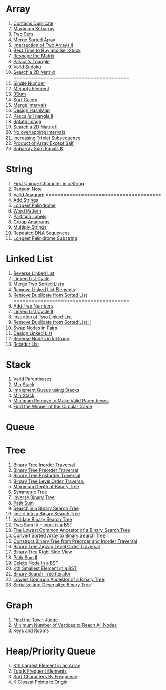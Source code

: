 Array
=======================================
1. [Contains Duplicate](https://leetcode.com/problems/contains-duplicate/)
2. [Maximum Subarray](https://leetcode.com/problems/maximum-subarray/)
3. [Two Sum](https://leetcode.com/problems/two-sum/)
4. [Merge Sorted Array](https://leetcode.com/problems/merge-sorted-array/)
5. [Intersection of Two Arrays II](https://leetcode.com/problems/intersection-of-two-arrays-ii/)
6. [Best Time to Buy and Sell Stock](https://leetcode.com/problems/best-time-to-buy-and-sell-stock/)
7. [Reshape the Matrix](https://leetcode.com/problems/reshape-the-matrix/)
8. [Pascal's Triangle](https://leetcode.com/problems/pascals-triangle/)
9. [Valid Sudoku](https://leetcode.com/problems/valid-sudoku/)
10. [Search a 2D Matrix)](https://leetcode.com/problems/search-a-2d-matrix/)
=======================================
11. [Single Number](https://leetcode.com/problems/single-number/)
12. [Majority Element](https://leetcode.com/problems/majority-element/)
13. [3Sum](https://leetcode.com/problems/3sum/)
14. [Sort Colors](https://leetcode.com/problems/sort-colors/)
15. [Merge Intervals](https://leetcode.com/problems/merge-intervals/)
16. [Design HashMap](https://leetcode.com/problems/design-hashmap/)
17. [Pascal's Triangle II](https://leetcode.com/problems/pascals-triangle-ii/)
18. [Rotate Image](https://leetcode.com/problems/rotate-image/)
19. [Search a 2D Matrix II](https://leetcode.com/problems/search-a-2d-matrix-ii/)
20. [No overlapping Intervals](https://leetcode.com/problems/non-overlapping-intervals/)
21. [Increasing Triplet Subsequence](https://leetcode.com/problems/increasing-triplet-subsequence/)
22. [Product of Array Except Self](https://leetcode.com/problems/product-of-array-except-self/)
23. [Subarray Sum Equals K](https://leetcode.com/problems/subarray-sum-equals-k/)

String
=======================================
1. [First Unique Character in a String](https://leetcode.com/problems/first-unique-character-in-a-string/)
2. [Ransom Note](https://leetcode.com/problems/ransom-note/)
3. [Valid Anagram](https://leetcode.com/problems/valid-anagram/)
=======================================
4. [Add Strings](https://leetcode.com/problems/add-strings/)
5. [Longest Palindrome](https://leetcode.com/problems/longest-palindrome/)
6. [Word Pattern](https://leetcode.com/problems/word-pattern/)
7. [Partition Labels](https://leetcode.com/problems/partition-labels/)
8. [Group Anagrams](https://leetcode.com/problems/group-anagrams/)
9. [Multiply Strings](https://leetcode.com/problems/multiply-strings/)
10. [Repeated DNA Sequences](https://leetcode.com/problems/repeated-dna-sequences/)
11. [Longest Palindrome Substring](https://leetcode.com/problems/longest-palindromic-substring/)

Linked List
===========
1. [Reverse Linked List](https://leetcode.com/problems/reverse-linked-list/)
2. [Linked List Cycle](https://leetcode.com/problems/linked-list-cycle/)
3. [Merge Two Sorted Lists](https://leetcode.com/problems/merge-two-sorted-lists/)
4. [Remove Linked List Elements](https://leetcode.com/problems/remove-linked-list-elements/)
5. [Remove Duplicate from Sorted List](https://leetcode.com/problems/remove-duplicates-from-sorted-list/)
=======================================
6. [Add Two Numbers](https://leetcode.com/problems/add-two-numbers/)
7. [Linked List Cycle II](https://leetcode.com/problems/linked-list-cycle-ii/)
8. [Insertion of Two Linked List](https://leetcode.com/problems/intersection-of-two-linked-lists/)
9. [Remove Duplicate from Sorted List II](https://leetcode.com/problems/remove-duplicates-from-sorted-list-ii/)
10. [Swap Nodes in Pairs](https://leetcode.com/problems/swap-nodes-in-pairs/)
11. [Design Linked List](https://leetcode.com/problems/design-linked-list/)
12. [Reverse Nodes in k-Group](https://leetcode.com/problems/reverse-nodes-in-k-group/)
13. [Reorder List](https://leetcode.com/problems/reorder-list/)

Stack
=====
1. [Valid Parentheses](https://leetcode.com/problems/valid-parentheses/)
2. [Min Stack](https://leetcode.com/problems/min-stack/)
3. [Implement Queue using Stacks](https://leetcode.com/problems/implement-queue-using-stacks/)
4. [Min Stack](https://leetcode.com/problems/min-stack/)
5. [Minimum Remove to Make Valid Parentheses](https://leetcode.com/problems/minimum-remove-to-make-valid-parentheses/)
6. [Find the Winner of the Circular Game](https://leetcode.com/problems/find-the-winner-of-the-circular-game/)

Queue
=====

Tree
====
1. [Binary Tree Inorder Traversal](https://leetcode.com/problems/binary-tree-inorder-traversal/)
2. [Binary Tree Preorder Traversal](https://leetcode.com/problems/binary-tree-preorder-traversal/)
3. [Binary Tree Postorder Traversal](https://leetcode.com/problems/binary-tree-postorder-traversal/)
4. [Binary Tree Level Order Traversal](https://leetcode.com/problems/binary-tree-level-order-traversal/)
5. [Maximum Depth of Binary Tree](https://leetcode.com/problems/maximum-depth-of-binary-tree/)
6. [Symmetric Tree](https://leetcode.com/problems/symmetric-tree/)
7. [Inverse Binary Tree](https://leetcode.com/problems/invert-binary-tree/)
8. [Path Sum](https://leetcode.com/problems/path-sum/)
9. [Search in a Binary Search Tree](https://leetcode.com/problems/search-in-a-binary-search-tree/)
10. [Insert into a Binary Search Tree](https://leetcode.com/problems/insert-into-a-binary-search-tree/)
11. [Validate Binary Search Tree](https://leetcode.com/problems/validate-binary-search-tree/)
12. [Two Sum IV - Input is a BST](https://leetcode.com/problems/two-sum-iv-input-is-a-bst/)
13. [The Lowest Common Ancestor of a Binary Search Tree](https://leetcode.com/problems/lowest-common-ancestor-of-a-binary-search-tree/)
14. [Convert Sorted Array to Binary Search Tree](https://leetcode.com/problems/convert-sorted-array-to-binary-search-tree/)
15. [Construct Binary Tree from Preorder and Inorder Traversal](https://leetcode.com/problems/construct-binary-tree-from-preorder-and-inorder-traversal/)
16. [Binary Tree Zigzag Level Order Traversal](https://leetcode.com/problems/binary-tree-zigzag-level-order-traversal/)
17. [Binary Tree Right Side View](https://leetcode.com/problems/binary-tree-right-side-view/)
18. [Path Sum II](https://leetcode.com/problems/path-sum-ii/)
19. [Delete Node in a BST](https://leetcode.com/problems/delete-node-in-a-bst/)
20. [Kth Smallest Element in a BST](https://leetcode.com/problems/kth-smallest-element-in-a-bst/)
21. [Binary Search Tree Iterator](https://leetcode.com/problems/binary-search-tree-iterator/)
22. [Lowest Common Ancestor of a Binary Tree](https://leetcode.com/problems/lowest-common-ancestor-of-a-binary-tree/)
23. [Serialize and Deserialize Binary Tree](https://leetcode.com/problems/serialize-and-deserialize-binary-tree/)

Graph
=====

1. [Find the Town Judge](https://leetcode.com/problems/find-the-town-judge/)
2. [Minimum Number of Vertices to Reach All Nodes](https://leetcode.com/problems/minimum-number-of-vertices-to-reach-all-nodes/)
3. [Keys and Rooms](https://leetcode.com/problems/keys-and-rooms/)

Heap/Priority Queue
===================
1. [Kth Largest Element in an Array](https://leetcode.com/problems/kth-largest-element-in-an-array/)
2. [Top K Frequent Elements](https://leetcode.com/problems/top-k-frequent-elements/)
3. [Sort Characters By Frequency](https://leetcode.com/problems/sort-characters-by-frequency/)
4. [K Closest Points to Origin](https://leetcode.com/problems/k-closest-points-to-origin/)
